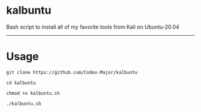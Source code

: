 # kalbuntu
Bash script to install all of my favorite tools from Kali on Ubuntu-20.04

-------------------------------------------------------------------------
# Usage
  `git clone https://github.com/Codex-Major/kalbuntu`
  
  `cd kalbuntu`
  
  `chmod +x kalbuntu.sh`
  
  `./kalbuntu.sh`
  

